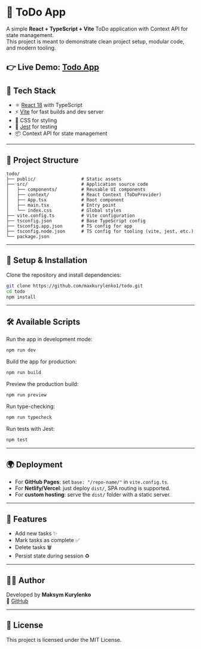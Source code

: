 # 📝 ToDo App

A simple **React + TypeScript + Vite** ToDo application with Context API for state management.  
This project is meant to demonstrate clean project setup, modular code, and modern tooling.

👉 **Live Demo:** [Todo App](https://maxkurylenko1.github.io/todo/)
---

## 🚀 Tech Stack

- ⚛️ [React 18](https://react.dev/) with TypeScript
- ⚡ [Vite](https://vitejs.dev/) for fast builds and dev server
- 🎨 CSS for styling
- 🧪 [Jest](https://jestjs.io/) for testing
- 📦 Context API for state management

---

## 📂 Project Structure

```
todo/
├── public/                 # Static assets
├── src/                    # Application source code
│   ├── components/         # Reusable UI components
│   ├── context/            # React Context (ToDoProvider)
│   ├── App.tsx             # Root component
│   ├── main.tsx            # Entry point
│   └── index.css           # Global styles
├── vite.config.ts          # Vite configuration
├── tsconfig.json           # Base TypeScript config
├── tsconfig.app.json       # TS config for app
├── tsconfig.node.json      # TS config for tooling (vite, jest, etc.)
└── package.json
```

---

## 🔧 Setup & Installation

Clone the repository and install dependencies:

```bash
git clone https://github.com/maxkurylenko1/todo.git
cd todo
npm install
```

---

## 🛠️ Available Scripts

Run the app in development mode:

```bash
npm run dev
```

Build the app for production:

```bash
npm run build
```

Preview the production build:

```bash
npm run preview
```

Run type-checking:

```bash
npm run typecheck
```

Run tests with Jest:

```bash
npm test
```

---

## 🌍 Deployment

- For **GitHub Pages**: set `base: "/repo-name/"` in `vite.config.ts`.
- For **Netlify/Vercel**: just deploy `dist/`, SPA routing is supported.
- For **custom hosting**: serve the `dist/` folder with a static server.

---

## 📌 Features

- Add new tasks ✨
- Mark tasks as complete ✅
- Delete tasks 🗑️
- Persist state during session ♻️

---

## 👨‍💻 Author

Developed by **Maksym Kurylenko**  
🔗 [GitHub](https://github.com/maxkurylenko1)

---

## 📜 License

This project is licensed under the MIT License.
